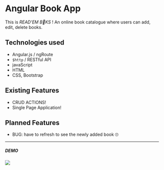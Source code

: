 # Angular Book App
  This is *READ'EM B👀KS* ! An online book catalogue where users can add, edit, delete books.

## Technologies used
- Angular.js / ngRoute
- `$http` / RESTful API
- javaScript
- HTML
- CSS, Bootstrap

## Existing Features

- CRUD ACTIONS!
- Single Page Application!

## Planned Features

- BUG: have to refresh to see the newly added book 🙄

---

##### DEMO

![](https://media.giphy.com/media/wZKCvLDJgAuVW/giphy.gif)
